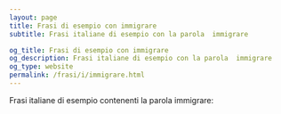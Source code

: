 ```yaml
---
layout: page
title: Frasi di esempio con immigrare 
subtitle: Frasi italiane di esempio con la parola  immigrare

og_title: Frasi di esempio con immigrare 
og_description: Frasi italiane di esempio con la parola  immigrare
og_type: website
permalink: /frasi/i/immigrare.html
---
```


Frasi italiane di esempio contenenti la parola immigrare:



